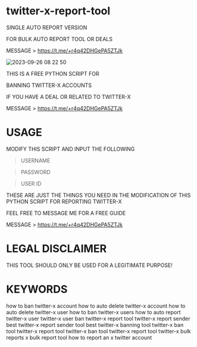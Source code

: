 # twitter-x-report-tool

SINGLE AUTO REPORT VERSION

FOR BULK AUTO REPORT TOOL OR DEALS 

MESSAGE > https://t.me/+r4q42DHGePA5ZTJk

![2023-09-26 08 22 50](https://github.com/genius-codes/twitter-x-report-tool/assets/125784563/b42273d5-08de-48ea-8865-c8ed31f39e3e)


THIS IS A FREE PYTHON SCRIPT FOR

BANNING TWITTER-X ACCOUNTS

IF YOU HAVE A DEAL OR RELATED TO TWITTER-X

MESSAGE > https://t.me/+r4q42DHGePA5ZTJk

# USAGE

MODIFY THIS SCRIPT AND INPUT THE FOLLOWING
> USERNAME

> PASSWORD

> USER ID


THESE ARE JUST THE THINGS YOU NEED IN THE MODIFICATION OF THIS PYTHON SCRIPT FOR REPORTING TWITTER-X

FEEL FREE TO MESSAGE ME FOR A FREE GUIDE

MESSAGE > https://t.me/+r4q42DHGePA5ZTJk


# LEGAL DISCLAIMER

THIS TOOL SHOULD ONLY BE USED FOR A LEGITIMATE PURPOSE!

# KEYWORDS

how to ban twitter-x account
how to auto delete twitter-x account
how to auto delete twitter-x user
how to ban twitter-x users
how to auto report twitter-x user
twitter-x user ban
twitter-x report tool
twitter-x report sender
best twitter-x report sender tool
best twitter-x banning tool
twitter-x ban tool
twitter-x report tool
twitter-x ban tool
twitter-x report tool
twitter-x bulk reports
x bulk report tool
how to report an x twitter account

